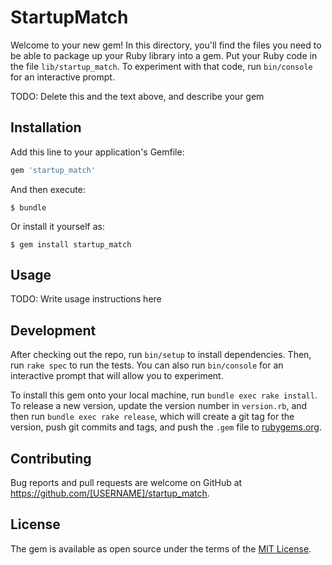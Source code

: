 # StartupMatch

Welcome to your new gem! In this directory, you'll find the files you need to be able to package up your Ruby library into a gem. Put your Ruby code in the file `lib/startup_match`. To experiment with that code, run `bin/console` for an interactive prompt.

TODO: Delete this and the text above, and describe your gem

## Installation

Add this line to your application's Gemfile:

```ruby
gem 'startup_match'
```

And then execute:

    $ bundle

Or install it yourself as:

    $ gem install startup_match

## Usage

TODO: Write usage instructions here

## Development

After checking out the repo, run `bin/setup` to install dependencies. Then, run `rake spec` to run the tests. You can also run `bin/console` for an interactive prompt that will allow you to experiment.

To install this gem onto your local machine, run `bundle exec rake install`. To release a new version, update the version number in `version.rb`, and then run `bundle exec rake release`, which will create a git tag for the version, push git commits and tags, and push the `.gem` file to [rubygems.org](https://rubygems.org).

## Contributing

Bug reports and pull requests are welcome on GitHub at https://github.com/[USERNAME]/startup_match.

## License

The gem is available as open source under the terms of the [MIT License](https://opensource.org/licenses/MIT).
